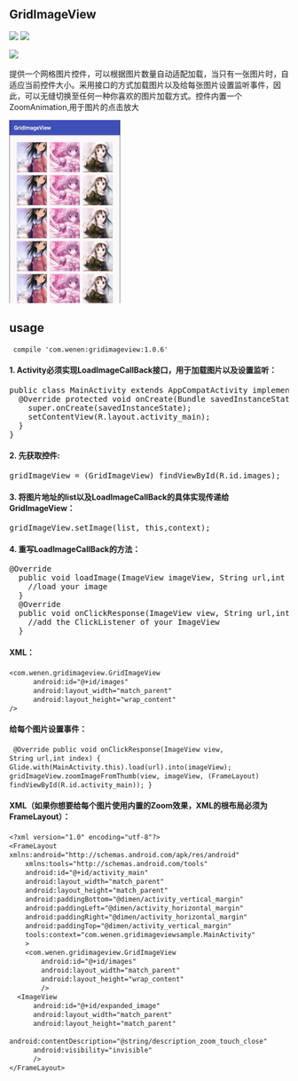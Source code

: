 ## GridImageView

<img src="https://img.shields.io/badge/build-passing-green.svg"/>
<img src="https://img.shields.io/badge/release-1.0.6-yellow.svg"/>

[<img src="https://img.shields.io/badge/made%20by-Wenen-blue.svg"/>](http://wenen.site/)

提供一个网格图片控件，可以根据图片数量自动适配加载，当只有一张图片时，自适应当前控件大小。采用接口的方式加载图片以及给每张图片设置监听事件，因此，可以无缝切换至任何一种你喜欢的图片加载方式。控件内置一个ZoomAnimation,用于图片的点击放大

<img src="/img/ezgif.com-gif-maker.gif"/>


## usage

<code><pre>
compile 'com.wenen:gridimageview:1.0.6'
</pre></code>

#### 1. Activity必须实现LoadImageCallBack接口，用于加载图片以及设置监听：
<pre>
public class MainActivity extends AppCompatActivity implements LoadImageCallBack{
  @Override protected void onCreate(Bundle savedInstanceState) {
    super.onCreate(savedInstanceState);
    setContentView(R.layout.activity_main);
  }
}
</pre>
#### 2. 先获取控件:
<pre>
gridImageView = (GridImageView) findViewById(R.id.images);
</pre>

#### 3. 将图片地址的list以及LoadImageCallBack的具体实现传递给GridImageView：
<pre>
gridImageView.setImage(list, this,context);
</pre>

#### 4. 重写LoadImageCallBack的方法：
<pre>
@Override
  public void loadImage(ImageView imageView, String url,int index) {
    //load your image
  }
  @Override
  public void onClickResponse(ImageView view, String url,int index) {
    //add the ClickListener of your ImageView
  }
</pre>

#### XML：
```
<com.wenen.gridimageview.GridImageView
      android:id="@+id/images"
      android:layout_width="match_parent"
      android:layout_height="wrap_content"
/>
```
#### 给每个图片设置事件：
<code><pre>
  @Override
  public void onClickResponse(ImageView view, String url,int index) {
    Glide.with(MainActivity.this).load(url).into(imageView);
    gridImageView.zoomImageFromThumb(view, imageView,
        (FrameLayout) findViewById(R.id.activity_main));
  }
</pre></code>

#### XML（如果你想要给每个图片使用内置的Zoom效果，XML的根布局必须为FrameLayout）：
```
<?xml version="1.0" encoding="utf-8"?>
<FrameLayout xmlns:android="http://schemas.android.com/apk/res/android"
    xmlns:tools="http://schemas.android.com/tools"
    android:id="@+id/activity_main"
    android:layout_width="match_parent"
    android:layout_height="match_parent"
    android:paddingBottom="@dimen/activity_vertical_margin"
    android:paddingLeft="@dimen/activity_horizontal_margin"
    android:paddingRight="@dimen/activity_horizontal_margin"
    android:paddingTop="@dimen/activity_vertical_margin"
    tools:context="com.wenen.gridimageviewsample.MainActivity"
    >
    <com.wenen.gridimageview.GridImageView
        android:id="@+id/images"
        android:layout_width="match_parent"
        android:layout_height="wrap_content"
        />
  <ImageView
      android:id="@+id/expanded_image"
      android:layout_width="match_parent"
      android:layout_height="match_parent"
      android:contentDescription="@string/description_zoom_touch_close"
      android:visibility="invisible"
      />
</FrameLayout>
```









